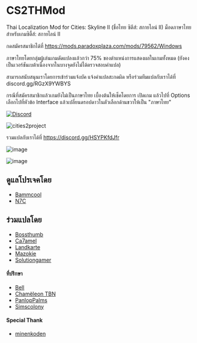 # CS2THMod

 Thai Localization Mod for Cities: Skyline II (ชื่อไทย ซิตีส์: สกายไลน์ II)
 ม็อดภาษาไทยสำหรับเกมซิตี้ส์: สกายไลน์ II

 กดสมัครสมาชิกได้ที่ https://mods.paradoxplaza.com/mods/79562/Windows
 
 ภาษาไทยโดยกลุ่มผู้เล่นเกมดัดแปลงแล้วกว่า 75% ของตำแหน่งการแสดงผลในเกมทั้งหมด (ยังคงเป็นเวอร์ชันเบต้าเนื่องจากในบางจุดยังไม่ได้ตรวจสอบคำแปล)

 สามารถสนับสนุนเราโดยการเข้าร่วมแจ้งบัค แจ้งคำแปลสะกดผิด หรือร่วมทีมแปลกับเราได้ที่ discord.gg/RGzX9YWBYS

 กรณีที่สมัครสมาชิกแล้วเกมยังไม่เป็นภาษาไทย เบื้องต้นให้เช็คโดยการ เปิดเกม แล้วไปที่ Options เลือกไปที่หัวข้อ Interface แล้วเปลี่ยนดรอปดาวในตัวเลือกด้านขวาให้เป็น "ภาษาไทย"

 [![Discord](https://img.shields.io/discord/1092697599447932928?label=Discord)](https://discord.gg/HSYPKfdJfr "Cities: Skylines Thai Localization Community")

![cities2project](https://github.com/Nasz/CS2THMod/assets/384751/9c5eb6fa-7199-427b-862c-0d55de8b5216)

 รวมแปลกับเราได้ที่ <https://discord.gg/HSYPKfdJfr>

![image](https://github.com/Nasz/CS2THMod/assets/384751/dbc5b692-8ae9-4911-8d36-4185f8674eeb)

![image](https://github.com/Nasz/CS2THMod/assets/384751/72c6572d-0b3a-4153-9113-01bd3e006b6d)

## ดูแลโปรเจคโดย 

  + [Bammcool](https://steamcommunity.com/id/bammcool2546)
  + [N7C](https://steamcommunity.com/id/n7c_th)

## ร่วมแปลโดย

  + [Bossthumb](#)
  + [Ca7amel](https://www.facebook.com/SugusPR/)
  + [Landkarte](#)
  + [Mazokie](https://steamcommunity.com/id/Mazokie/)
  + [Solutiongamer](https://www.facebook.com/Solutiongamer)

#### ที่ปรึกษา

  + [Bell](https://steamcommunity.com/id/bellraksit/)
  + [Chamëleon TBN](https://steamcommunity.com/id/chameleon_tbn/)
  + [PanlopPalms](https://steamcommunity.com/id/armsplams)
  + [Simscolony](https://steamcommunity.com/id/animenagi)

#### Special Thank

  + [minenkoden](https://github.com/minenkoden)
